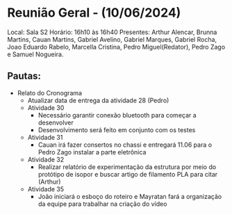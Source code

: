 # Reunião Geral - (10/06/2024)

Local: Sala S2
Horário: 16h10 às 16h40
Presentes: Arthur Alencar, Brunna Martins, Cauan Martins, Gabriel Avelino, Gabriel Marques, Gabriel Rocha, Joao Eduardo Rabelo, Marcella Cristina, Pedro Miguel(Redator), Pedro Zago e Samuel Nogueira.

## Pautas:

- Relato do Cronograma
  - Atualizar data de entrega da atividade 28 (Pedro)
  - Atividade 30
    - Necessário garantir conexão bluetooth para começar a desenvolver
    - Desenvolvimento será feito em conjunto com os testes
  - Atividade 31
    - Cauan irá fazer consertos no chassi e entregará 11.06 para o Pedro Zago instalar a parte eletrônica
  - Atividade 32
    - Realizar relatório de experimentação da estrutura por meio do protótipo de isopor e buscar artigo de filamento PLA para citar (Arthur)
  - Atividade 35
    - João iniciará o esboço do roteiro e Mayratan fará a organização da equipe para trabalhar na criação do vídeo
